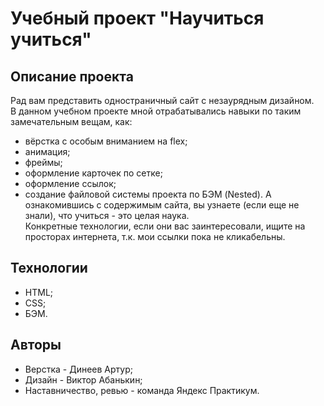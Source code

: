 # Учебный проект "Научиться учиться"
## Описание проекта
Рад вам представить одностраничный сайт с незаурядным дизайном.  
В данном учебном проекте мной отрабатывались навыки по таким замечательным вещам, как:
* вёрстка с особым вниманием на flex;
* анимация;
* фреймы;
* оформление карточек по сетке;
* оформление ссылок;
* создание файловой системы проекта по БЭМ (Nested).
А ознакомившись с содержимым сайта, вы узнаете (если еще не знали), что учиться - это целая наука.  
Конкретные технологии, если они вас заинтересовали, ищите на просторах интернета, т.к. мои ссылки пока не кликабельны.
## Технологии
* HTML;
* CSS;
* БЭМ.
## Авторы
* Верстка - Динеев Артур;
* Дизайн - Виктор Абанькин;
* Наставничество, ревью - команда Яндекс Практикум.